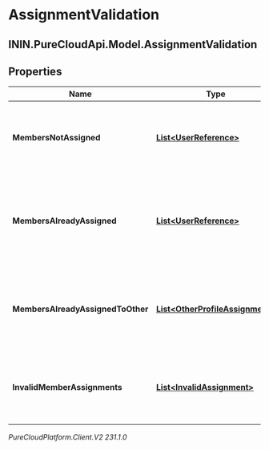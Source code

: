 # AssignmentValidation

## ININ.PureCloudApi.Model.AssignmentValidation

## Properties

|Name | Type | Description | Notes|
|------------ | ------------- | ------------- | -------------|
| **MembersNotAssigned** | [**List&lt;UserReference&gt;**](UserReference) | The list of users that are not assigned to any custom performance profile | [optional] |
| **MembersAlreadyAssigned** | [**List&lt;UserReference&gt;**](UserReference) | The list of users that are already assigned to the requesting custom performance profile | [optional] |
| **MembersAlreadyAssignedToOther** | [**List&lt;OtherProfileAssignment&gt;**](OtherProfileAssignment) | The list of users that are already assigned to other custom performance profiles | [optional] |
| **InvalidMemberAssignments** | [**List&lt;InvalidAssignment&gt;**](InvalidAssignment) | The list of user id that are invalid for the gamfication service to handle | [optional] |



_PureCloudPlatform.Client.V2 231.1.0_
